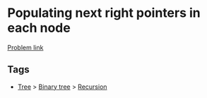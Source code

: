 # Populating next right pointers in each node

[Problem link](https://leetcode.com/problems/populating-next-right-pointers-in-each-node)

## Tags

* [Tree](/README.md#Tree) > [Binary tree](/README.md#Tree-Binary_tree) > [Recursion](/README.md#Tree-Binary_tree-Recursion)
